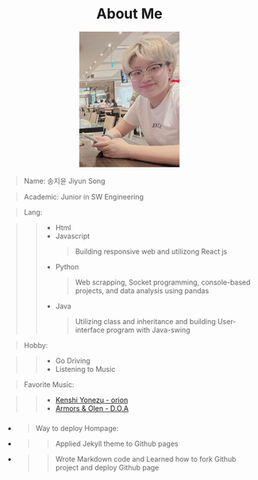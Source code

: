 <h1 style="text-align: center;"> About Me </h1>

<div style="text-align: center;">

<img src="/assets/me2.jpg" width="40%" height="40%" >

</div>

> Name: 송지윤 Jiyun Song

> Academic: Junior in SW Engineering

> Lang:

> > - Html
> > - Javascript
> >   > Building responsive web and utilizong React js
> > - Python
> >   > Web scrapping, Socket programming, console-based projects, and data analysis using pandas
> > - Java
> >   > Utilizing class and inheritance and building User-interface program with Java-swing

> Hobby:

> > - Go Driving
> > - Listening to Music

> Favorite Music:

> > - [Kenshi Yonezu - orion](https://youtu.be/lzAyrgSqeeE)
> > - [Armors & Olen - D.O.A](https://youtu.be/n3Nt6FPS9hQ)

<!-- prettier-ignore-start -->

##### 
* > Way to deploy Hompage: 
* > > Applied Jekyll theme to Github pages
* > > Wrote Markdown code and Learned how to fork Github project and deploy Github page 

<!-- prettier-ignore-end -->
